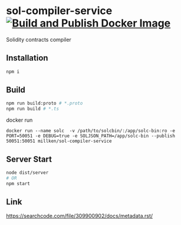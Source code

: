 # sol-compiler-service [![Build and Publish Docker Image](https://github.com/millken/sol-compiler-service/actions/workflows/publish-docker-image.yml/badge.svg)](https://github.com/millken/sol-compiler-service/actions/workflows/publish-docker-image.yml)

Solidity contracts compiler

## Installation

```sh
npm i
```

## Build

```sh
npm run build:proto # *.proto
npm run build # *.ts
```

docker run
```
docker run --name solc  -v /path/to/solcbin/:/app/solc-bin:ro -e PORT=50051 -e DEBUG=true -e SOLJSON_PATH=/app/solc-bin --publish 50051:50051 millken/sol-compiler-service
```

## Server Start

```sh
node dist/server
# OR
npm start
```

## Link

https://searchcode.com/file/309900902/docs/metadata.rst/
